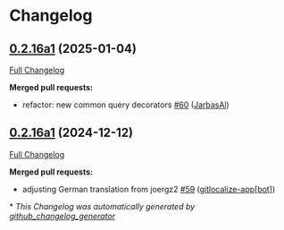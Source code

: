# Changelog

## [0.2.16a1](https://github.com/OpenVoiceOS/ovos-skill-wolfie/tree/0.2.16a1) (2025-01-04)

[Full Changelog](https://github.com/OpenVoiceOS/ovos-skill-wolfie/compare/0.2.16a1...0.2.16a1)

**Merged pull requests:**

- refactor: new common query decorators [\#60](https://github.com/OpenVoiceOS/ovos-skill-wolfie/pull/60) ([JarbasAl](https://github.com/JarbasAl))

## [0.2.16a1](https://github.com/OpenVoiceOS/ovos-skill-wolfie/tree/0.2.16a1) (2024-12-12)

[Full Changelog](https://github.com/OpenVoiceOS/ovos-skill-wolfie/compare/0.2.15...0.2.16a1)

**Merged pull requests:**

- adjusting German translation from joergz2 [\#59](https://github.com/OpenVoiceOS/ovos-skill-wolfie/pull/59) ([gitlocalize-app[bot]](https://github.com/apps/gitlocalize-app))



\* *This Changelog was automatically generated by [github_changelog_generator](https://github.com/github-changelog-generator/github-changelog-generator)*
